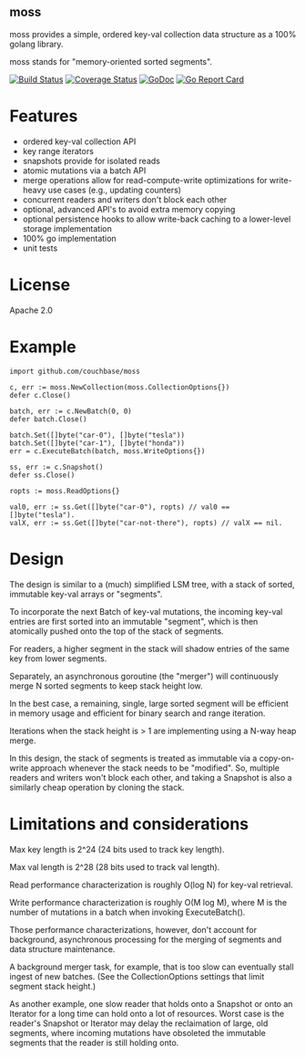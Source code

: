 moss
----

moss provides a simple, ordered key-val collection data structure as a
100% golang library.

moss stands for "memory-oriented sorted segments".

[![Build Status](https://travis-ci.org/couchbase/moss.svg?branch=master)](https://travis-ci.org/couchbase/moss) [![Coverage Status](https://coveralls.io/repos/github/couchbase/moss/badge.svg?branch=master)](https://coveralls.io/github/couchbase/moss?branch=master) [![GoDoc](https://godoc.org/github.com/couchbase/moss?status.svg)](https://godoc.org/github.com/couchbase/moss) [![Go Report Card](https://goreportcard.com/badge/github.com/couchbase/moss)](https://goreportcard.com/report/github.com/couchbase/moss)

Features
========

* ordered key-val collection API
* key range iterators
* snapshots provide for isolated reads
* atomic mutations via a batch API
* merge operations allow for read-compute-write optimizations
  for write-heavy use cases (e.g., updating counters)
* concurrent readers and writers don't block each other
* optional, advanced API's to avoid extra memory copying
* optional persistence hooks to allow write-back caching to a
  lower-level storage implementation
* 100% go implementation
* unit tests

License
=======

Apache 2.0

Example
=======

    import github.com/couchbase/moss

    c, err := moss.NewCollection(moss.CollectionOptions{})
    defer c.Close()

    batch, err := c.NewBatch(0, 0)
    defer batch.Close()

    batch.Set([]byte("car-0"), []byte("tesla"))
    batch.Set([]byte("car-1"), []byte("honda"))
    err = c.ExecuteBatch(batch, moss.WriteOptions{})

    ss, err := c.Snapshot()
    defer ss.Close()

    ropts := moss.ReadOptions{}

    val0, err := ss.Get([]byte("car-0"), ropts) // val0 == []byte("tesla").
    valX, err := ss.Get([]byte("car-not-there"), ropts) // valX == nil.

Design
======

The design is similar to a (much) simplified LSM tree, with a stack of
sorted, immutable key-val arrays or "segments".

To incorporate the next Batch of key-val mutations, the incoming
key-val entries are first sorted into an immutable "segment", which is
then atomically pushed onto the top of the stack of segments.

For readers, a higher segment in the stack will shadow entries of the
same key from lower segments.

Separately, an asynchronous goroutine (the "merger") will continuously
merge N sorted segments to keep stack height low.

In the best case, a remaining, single, large sorted segment will be
efficient in memory usage and efficient for binary search and range
iteration.

Iterations when the stack height is > 1 are implementing using a N-way
 heap merge.

In this design, the stack of segments is treated as immutable via a
copy-on-write approach whenever the stack needs to be "modified".  So,
multiple readers and writers won't block each other, and taking a
Snapshot is also a similarly cheap operation by cloning the stack.

Limitations and considerations
==============================

Max key length is 2^24 (24 bits used to track key length).

Max val length is 2^28 (28 bits used to track val length).

Read performance characterization is roughly O(log N) for key-val
retrieval.

Write performance characterization is roughly O(M log M), where M is
the number of mutations in a batch when invoking ExecuteBatch().

Those performance characterizations, however, don't account for
background, asynchronous processing for the merging of segments and
data structure maintenance.

A background merger task, for example, that is too slow can eventually
stall ingest of new batches.  (See the CollectionOptions settings that
limit segment stack height.)

As another example, one slow reader that holds onto a Snapshot or onto
an Iterator for a long time can hold onto a lot of resources.  Worst
case is the reader's Snapshot or Iterator may delay the reclaimation
of large, old segments, where incoming mutations have obsoleted the
immutable segments that the reader is still holding onto.
